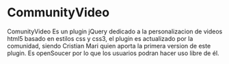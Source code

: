CommunityVideo
==============

ComunityVideo Es un plugin jQuery dedicado a la personalizacion de videos html5 basado en estilos css y css3, el plugin es actualizado por la comunidad, siendo Cristian Mari quien aporta la primera version de este plugin. Es openSoucer por lo que los usuarios podran hacer uso libre de él.
